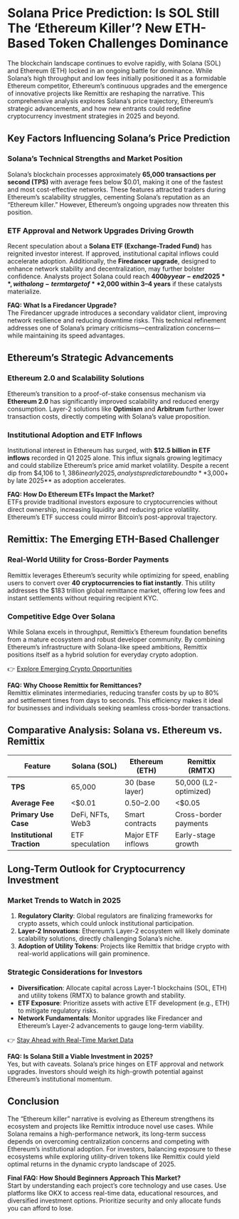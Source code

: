# Solana Price Prediction: Is SOL Still The ‘Ethereum Killer’? New ETH-Based Token Challenges Dominance  

The blockchain landscape continues to evolve rapidly, with Solana (SOL) and Ethereum (ETH) locked in an ongoing battle for dominance. While Solana’s high throughput and low fees initially positioned it as a formidable Ethereum competitor, Ethereum’s continuous upgrades and the emergence of innovative projects like Remittix are reshaping the narrative. This comprehensive analysis explores Solana’s price trajectory, Ethereum’s strategic advancements, and how new entrants could redefine cryptocurrency investment strategies in 2025 and beyond.  

## Key Factors Influencing Solana’s Price Prediction  

### Solana’s Technical Strengths and Market Position  
Solana’s blockchain processes approximately **65,000 transactions per second (TPS)** with average fees below $0.01, making it one of the fastest and most cost-effective networks. These features attracted traders during Ethereum’s scalability struggles, cementing Solana’s reputation as an “Ethereum killer.” However, Ethereum’s ongoing upgrades now threaten this position.  

### ETF Approval and Network Upgrades Driving Growth  
Recent speculation about a **Solana ETF (Exchange-Traded Fund)** has reignited investor interest. If approved, institutional capital inflows could accelerate adoption. Additionally, the **Firedancer upgrade**, designed to enhance network stability and decentralization, may further bolster confidence. Analysts project Solana could reach **$400 by year-end 2025**, with a long-term target of **$2,000 within 3–4 years** if these catalysts materialize.  

**FAQ: What Is a Firedancer Upgrade?**  
The Firedancer upgrade introduces a secondary validator client, improving network resilience and reducing downtime risks. This technical refinement addresses one of Solana’s primary criticisms—centralization concerns—while maintaining its speed advantages.  

## Ethereum’s Strategic Advancements  

### Ethereum 2.0 and Scalability Solutions  
Ethereum’s transition to a proof-of-stake consensus mechanism via **Ethereum 2.0** has significantly improved scalability and reduced energy consumption. Layer-2 solutions like **Optimism** and **Arbitrum** further lower transaction costs, directly competing with Solana’s value proposition.  

### Institutional Adoption and ETF Inflows  
Institutional interest in Ethereum has surged, with **$12.5 billion in ETF inflows** recorded in Q1 2025 alone. This influx signals growing legitimacy and could stabilize Ethereum’s price amid market volatility. Despite a recent dip from $4,106 to $1,386 in early 2025, analysts predict a rebound to **$3,000+ by late 2025** as adoption accelerates.  

**FAQ: How Do Ethereum ETFs Impact the Market?**  
ETFs provide traditional investors exposure to cryptocurrencies without direct ownership, increasing liquidity and reducing price volatility. Ethereum’s ETF success could mirror Bitcoin’s post-approval trajectory.  

## Remittix: The Emerging ETH-Based Challenger  

### Real-World Utility for Cross-Border Payments  
Remittix leverages Ethereum’s security while optimizing for speed, enabling users to convert over **40 cryptocurrencies to fiat instantly**. This utility addresses the $183 trillion global remittance market, offering low fees and instant settlements without requiring recipient KYC.  

### Competitive Edge Over Solana  
While Solana excels in throughput, Remittix’s Ethereum foundation benefits from a mature ecosystem and robust developer community. By combining Ethereum’s infrastructure with Solana-like speed ambitions, Remittix positions itself as a hybrid solution for everyday crypto adoption.  

👉 [Explore Emerging Crypto Opportunities](https://bit.ly/okx-bonus)  

**FAQ: Why Choose Remittix for Remittances?**  
Remittix eliminates intermediaries, reducing transfer costs by up to 80% and settlement times from days to seconds. This efficiency makes it ideal for businesses and individuals seeking seamless cross-border transactions.  

## Comparative Analysis: Solana vs. Ethereum vs. Remittix  

| Feature                | Solana (SOL)        | Ethereum (ETH)      | Remittix (RMTX)      |  
|------------------------|---------------------|---------------------|----------------------|  
| **TPS**                | 65,000              | 30 (base layer)     | 50,000 (L2-optimized)|  
| **Average Fee**        | <$0.01              | $0.50–$2.00         | <$0.05               |  
| **Primary Use Case**   | DeFi, NFTs, Web3    | Smart contracts     | Cross-border payments|  
| **Institutional Traction** | ETF speculation | Major ETF inflows  | Early-stage growth   |  

## Long-Term Outlook for Cryptocurrency Investment  

### Market Trends to Watch in 2025  
1. **Regulatory Clarity**: Global regulators are finalizing frameworks for crypto assets, which could unlock institutional participation.  
2. **Layer-2 Innovations**: Ethereum’s Layer-2 ecosystem will likely dominate scalability solutions, directly challenging Solana’s niche.  
3. **Adoption of Utility Tokens**: Projects like Remittix that bridge crypto with real-world applications will gain prominence.  

### Strategic Considerations for Investors  
- **Diversification**: Allocate capital across Layer-1 blockchains (SOL, ETH) and utility tokens (RMTX) to balance growth and stability.  
- **ETF Exposure**: Prioritize assets with active ETF development (e.g., ETH) to mitigate regulatory risks.  
- **Network Fundamentals**: Monitor upgrades like Firedancer and Ethereum’s Layer-2 advancements to gauge long-term viability.  

👉 [Stay Ahead with Real-Time Market Data](https://bit.ly/okx-bonus)  

**FAQ: Is Solana Still a Viable Investment in 2025?**  
Yes, but with caveats. Solana’s price hinges on ETF approval and network upgrades. Investors should weigh its high-growth potential against Ethereum’s institutional momentum.  

## Conclusion  

The “Ethereum killer” narrative is evolving as Ethereum strengthens its ecosystem and projects like Remittix introduce novel use cases. While Solana remains a high-performance network, its long-term success depends on overcoming centralization concerns and competing with Ethereum’s institutional adoption. For investors, balancing exposure to these ecosystems while exploring utility-driven tokens like Remittix could yield optimal returns in the dynamic crypto landscape of 2025.  

**Final FAQ: How Should Beginners Approach This Market?**  
Start by understanding each project’s core technology and use cases. Use platforms like OKX to access real-time data, educational resources, and diversified investment options. Prioritize security and only allocate funds you can afford to lose.